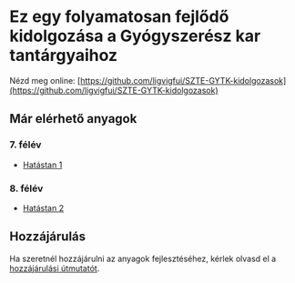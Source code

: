 # Ez egy folyamatosan fejlődő kidolgozása a Gyógyszerész kar tantárgyaihoz

Nézd meg online: [https://github.com/ligvigfui/SZTE-GYTK-kidolgozasok](https://github.com/ligvigfui/SZTE-GYTK-kidolgozasok)

## Már elérhető anyagok

### 7. félév

- [Hatástan 1](Hat%C3%A1stan%201/0.%20T%C3%A9telsor.md)

### 8. félév

- [Hatástan 2](Hat%C3%A1stan%202/0.%20T%C3%A9telsor.md)

## Hozzájárulás

Ha szeretnél hozzájárulni az anyagok fejlesztéséhez, kérlek olvasd el a [hozzájárulási útmutatót](CONTRIBUTING.md).
